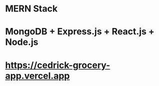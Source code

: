 #  MERN Stack

# MongoDB + Express.js + React.js + Node.js

# https://cedrick-grocery-app.vercel.app
